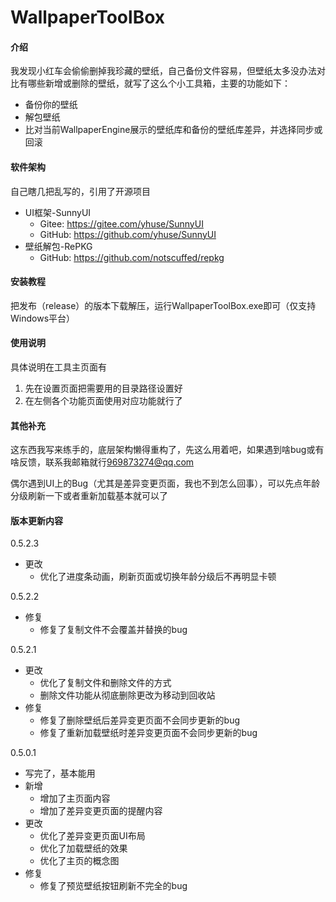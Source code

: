 # WallpaperToolBox

#### 介绍
我发现小红车会偷偷删掉我珍藏的壁纸，自己备份文件容易，但壁纸太多没办法对比有哪些新增或删除的壁纸，就写了这么个小工具箱，主要的功能如下：
* 备份你的壁纸
* 解包壁纸
* 比对当前WallpaperEngine展示的壁纸库和备份的壁纸库差异，并选择同步或回滚

#### 软件架构
自己瞎几把乱写的，引用了开源项目
* UI框架-SunnyUI
  * Gitee: <https://gitee.com/yhuse/SunnyUI>
  * GitHub: <https://github.com/yhuse/SunnyUI>
* 壁纸解包-RePKG
  * GitHub: <https://github.com/notscuffed/repkg>


#### 安装教程

把发布（release）的版本下载解压，运行WallpaperToolBox.exe即可（仅支持Windows平台）

#### 使用说明
具体说明在工具主页面有

1.  先在设置页面把需要用的目录路径设置好
2.  在左侧各个功能页面使用对应功能就行了

#### 其他补充

这东西我写来练手的，底层架构懒得重构了，先这么用着吧，如果遇到啥bug或有啥反馈，联系我邮箱就行<969873274@qq.com>

偶尔遇到UI上的Bug（尤其是差异变更页面，我也不到怎么回事），可以先点年龄分级刷新一下或者重新加载基本就可以了


#### 版本更新内容
0.5.2.3
* 更改
  * 优化了进度条动画，刷新页面或切换年龄分级后不再明显卡顿

0.5.2.2
* 修复
  * 修复了复制文件不会覆盖并替换的bug

0.5.2.1
* 更改
  * 优化了复制文件和删除文件的方式
  * 删除文件功能从彻底删除更改为移动到回收站
* 修复
  * 修复了删除壁纸后差异变更页面不会同步更新的bug
  * 修复了重新加载壁纸时差异变更页面不会同步更新的bug

0.5.0.1
* 写完了，基本能用
* 新增
  * 增加了主页面内容
  * 增加了差异变更页面的提醒内容
* 更改
  * 优化了差异变更页面UI布局
  * 优化了加载壁纸的效果
  * 优化了主页的概念图
* 修复
  * 修复了预览壁纸按钮刷新不完全的bug
